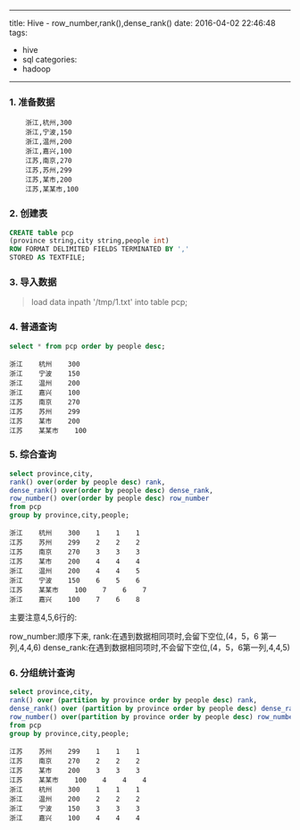 
---
title: Hive - row_number,rank(),dense_rank()
date: 2016-04-02 22:46:48
tags: 
  - hive
  - sql
categories:
  - hadoop
---

### 1. 准备数据

```
	浙江,杭州,300
	浙江,宁波,150
	浙江,温州,200
	浙江,嘉兴,100
	江苏,南京,270
	江苏,苏州,299
	江苏,某市,200
	江苏,某某市,100
```

### 2. 创建表

``` sql
CREATE table pcp
(province string,city string,people int)
ROW FORMAT DELIMITED FIELDS TERMINATED BY ','
STORED AS TEXTFILE;
```

### 3. 导入数据

> load data inpath '/tmp/1.txt' into table pcp;

### 4. 普通查询

```sql
select * from pcp order by people desc;
```

```
浙江    杭州    300
浙江    宁波    150
浙江    温州    200
浙江    嘉兴    100
江苏    南京    270
江苏    苏州    299
江苏    某市    200
江苏    某某市    100
```

### 5. 综合查询

``` sql
select province,city,
rank() over(order by people desc) rank,
dense_rank() over(order by people desc) dense_rank,
row_number() over(order by people desc) row_number
from pcp
group by province,city,people;
```

	浙江    杭州    300    1    1    1
	江苏    苏州    299    2    2    2
	江苏    南京    270    3    3    3
	江苏    某市    200    4    4    4
	浙江    温州    200    4    4    5
	浙江    宁波    150    6    5    6
	江苏    某某市    100    7    6    7
	浙江    嘉兴    100    7    6    8

主要注意4,5,6行的:

row_number:顺序下来,
rank:在遇到数据相同项时,会留下空位,(4，5，6 第一列,4,4,6)
dense_rank:在遇到数据相同项时,不会留下空位,(4，5，6第一列,4,4,5)


### 6. 分组统计查询

``` sql
select province,city,
rank() over (partition by province order by people desc) rank,
dense_rank() over (partition by province order by people desc) dense_rank,
row_number() over(partition by province order by people desc) row_number
from pcp
group by province,city,people;
```

	江苏    苏州    299    1    1    1
	江苏    南京    270    2    2    2
	江苏    某市    200    3    3    3
	江苏    某某市    100    4    4    4
	浙江    杭州    300    1    1    1
	浙江    温州    200    2    2    2
	浙江    宁波    150    3    3    3
	浙江    嘉兴    100    4    4    4